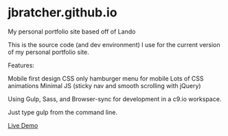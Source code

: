 # jbratcher.github.io

My personal portfolio site based off of Lando

This is the source code (and dev environment) I use for the current version of my personal portfolio site.

Features:

Mobile first design
CSS only hamburger menu for mobile
Lots of CSS animations
Minimal JS (sticky nav and smooth scrolling with jQuery)

Using Gulp, Sass, and Browser-sync for development in a c9.io workspace.

Just type gulp from the command line.

<a href="https://jbratcher.github.io/" target="_blank">Live Demo</a>

